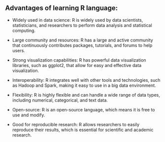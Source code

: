 ## Advantages of learning R language:

- Widely used in data science: R is widely used by data scientists, statisticians, and researchers to perform data analysis and statistical computing.

- Large community and resources: R has a large and active community that continuously contributes packages, tutorials, and forums to help users.

- Strong visualization capabilities: R has powerful data visualization libraries, such as ggplot2, that allow for easy and effective data visualization.

- Interoperability: R integrates well with other tools and technologies, such as Hadoop and Spark, making it easy to use in a big data environment.

- Flexibility: R is highly flexible and can handle a wide range of data types, including numerical, categorical, and text data.

* Open-source: R is an open-source language, which means it is free to use and modify.

+ Good for reproducible research: R allows researchers to easily reproduce their results, which is essential for scientific and academic research.
